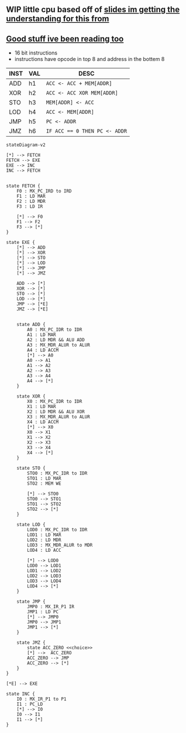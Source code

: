 ## WIP little cpu based off of [slides im getting the understanding for this from](https://www.slideshare.net/n380/elementary-processor-tutorial)

## [Good stuff ive been reading too](https://inst.eecs.berkeley.edu/~cs150/sp12/resources/FSM.pdf)




- 16 bit instructions
- instructions have opcode in top 8 and address in the bottem 8

| INST | VAL | DESC                          |
| ---- | --- | ----------------------------- |
| ADD  | h1  | `ACC <- ACC + MEM[ADDR]`      |
| XOR  | h2  | `ACC <- ACC XOR MEM[ADDR]`    |
| STO  | h3  | `MEM[ADDR] <- ACC`            |
| LOD  | h4  | `ACC <- MEM[ADDR]`            |
| JMP  | h5  | `PC <- ADDR`                  |
| JMZ  | h6  | `IF ACC == 0 THEN PC <- ADDR` |


``` mermaid
stateDiagram-v2

[*] --> FETCH
FETCH --> EXE
EXE --> INC
INC --> FETCH


state FETCH {
    F0 : MX_PC_IRD to IRD 
    F1 : LD MAR
    F2 : LD MDR
    F3 : LD IR
    
    [*] --> F0
    F1 --> F2
    F3 --> [*]
}

state EXE {
    [*] --> ADD
    [*] --> XOR
    [*] --> STO
    [*] --> LOD
    [*] --> JMP
    [*] --> JMZ

    ADD --> [*]
    XOR --> [*]
    STO --> [*]
    LOD --> [*]
    JMP --> [*E] 
    JMZ --> [*E] 

    
    state ADD {
        A0 : MX_PC_IDR to IDR
        A1 : LD MAR
        A2 : LD MDR && ALU ADD
        A3 : MX_MDR_ALUR to ALUR
        A4 : LD ACCM
        [*] --> A0
        A0 --> A1
        A1 --> A2
        A2 --> A3
        A3 --> A4
        A4 --> [*]
    }

    state XOR {
        X0 : MX_PC_IDR to IDR
        X1 : LD MAR
        X2 : LD MDR && ALU XOR
        X3 : MX_MDR_ALUR to ALUR
        X4 : LD ACCM
        [*] --> X0
        X0 --> X1
        X1 --> X2
        X2 --> X3
        X3 --> X4
        X4 --> [*]
    }

    state STO {
        STO0 : MX_PC_IDR to IDR
        STO1 : LD MAR
        STO2 : MEM WE

        [*] --> STO0
        STO0 --> STO1
        STO1 --> STO2
        STO2 --> [*]
    }

    state LOD {
        LOD0 : MX_PC_IDR to IDR
        LOD1 : LD MAR
        LOD2 : LD MDR
        LOD3 : MX_MDR_ALUR to MDR
        LOD4 : LD ACC

        [*] --> LOD0
        LOD0 --> LOD1
        LOD1 --> LOD2
        LOD2 --> LOD3
        LOD3 --> LOD4
        LOD4 --> [*]
    }

    state JMP {
        JMP0 : MX_IR_P1 IR
        JMP1 : LD PC
        [*] --> JMP0
        JMP0 --> JMP1
        JMP1 --> [*]
    }

    state JMZ {  
        state ACC_ZERO <<choice>>
        [*] -->  ACC_ZERO
        ACC_ZERO --> JMP
        ACC_ZERO --> [*]
    }
}

[*E] --> EXE

state INC {
    I0 : MX_IR_P1 to P1 
    I1 : PC_LD
    [*] --> I0
    I0 --> I1
    I1 --> [*]
}

```
